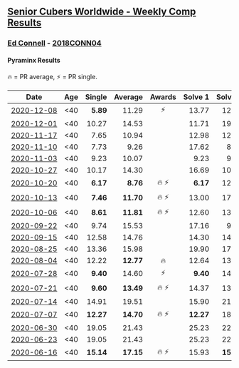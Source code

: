 <style>table {white-space: nowrap;}</style>

## [Senior Cubers Worldwide - Weekly Comp Results](/scw-comp/results/)
### [Ed Connell](README.md) - [2018CONN04](https://www.worldcubeassociation.org/persons/2018CONN04?event=pyram)
#### Pyraminx Results

<span style="white-space: nowrap;">🔥 = PR average</span>, <span style="white-space: nowrap;">⚡ = PR single</span>.

| Date | Age | Single | Average | Awards | Solve 1 | Solve 2 | Solve 3 | Solve 4 | Solve 5 | Video |
| :--: | :--: | --: | --: | :--: | --: | --: | --: | --: | --: | :-- |
| [2020-12-08](../../results/2020-12-08/pyram.md) | <40 | **5.89** | 11.29 | ⚡ | 13.77 | 12.54 | 9.16 | 12.16 | **5.89** | [Desktop](https://www.facebook.com/events/728219131442079/permalink/731404011123591) / [Mobile](https://m.facebook.com/events/728219131442079?view=permalink&id=731404011123591) |
| [2020-12-01](../../results/2020-12-01/pyram.md) | <40 | 10.27 | 14.53 |  | 11.71 | 19.82 | 15.72 | 10.27 | 16.15 | [Desktop](https://www.facebook.com/events/714027339539738/permalink/718538175755321) / [Mobile](https://m.facebook.com/events/714027339539738?view=permalink&id=718538175755321) |
| [2020-11-17](../../results/2020-11-17/pyram.md) | <40 | 7.65 | 10.94 |  | 12.98 | 12.00 | 9.52 | 7.65 | 11.29 | [Desktop](https://www.facebook.com/events/2044447579025647/permalink/2050200685117003) / [Mobile](https://m.facebook.com/events/2044447579025647?view=permalink&id=2050200685117003) |
| [2020-11-10](../../results/2020-11-10/pyram.md) | <40 | 7.73 | 9.26 |  | 17.62 | 8.81 | 8.22 | 10.74 | 7.73 | [Desktop](https://www.facebook.com/events/758374458225984/permalink/762108807852549) / [Mobile](https://m.facebook.com/events/758374458225984?view=permalink&id=762108807852549) |
| [2020-11-03](../../results/2020-11-03/pyram.md) | <40 | 9.23 | 10.07 |  | 9.23 | 9.44 | 12.48 | 10.58 | 10.18 | [Desktop](https://www.facebook.com/events/406412140373592/permalink/411564163191723) / [Mobile](https://m.facebook.com/events/406412140373592?view=permalink&id=411564163191723) |
| [2020-10-27](../../results/2020-10-27/pyram.md) | <40 | 10.17 | 14.30 |  | 16.69 | 10.17 | 17.11 | 15.69 | 10.53 | [Desktop](https://www.facebook.com/events/3728096903891317/permalink/3741865692514438) / [Mobile](https://m.facebook.com/events/3728096903891317?view=permalink&id=3741865692514438) |
| [2020-10-20](../../results/2020-10-20/pyram.md) | <40 | **6.17** | **8.76** | 🔥 ⚡ | **6.17** | 12.53 | 9.52 | 7.61 | 9.14 | [Desktop](https://www.facebook.com/events/3475733505840328/permalink/3489320564481622) / [Mobile](https://m.facebook.com/events/3475733505840328?view=permalink&id=3489320564481622) |
| [2020-10-13](../../results/2020-10-13/pyram.md) | <40 | **7.46** | **11.70** | 🔥 ⚡ | 13.00 | 17.12 | 13.12 | **7.46** | 8.98 | [Desktop](https://www.facebook.com/events/718285385437639/permalink/723168908282620) / [Mobile](https://m.facebook.com/events/718285385437639?view=permalink&id=723168908282620) |
| [2020-10-06](../../results/2020-10-06/pyram.md) | <40 | **8.61** | **11.81** | 🔥 ⚡ | 12.60 | 13.85 | 11.75 | **8.61** | 11.08 | [Desktop](https://www.facebook.com/events/365989921479949/permalink/370930140985927) / [Mobile](https://m.facebook.com/events/365989921479949?view=permalink&id=370930140985927) |
| [2020-09-22](../../results/2020-09-22/pyram.md) | <40 | 9.74 | 15.53 |  | 17.16 | 9.74 | 14.42 | 22.82 | 15.02 | [Desktop](https://www.facebook.com/events/361626694990606/permalink/365100831309859) / [Mobile](https://m.facebook.com/events/361626694990606?view=permalink&id=365100831309859) |
| [2020-09-15](../../results/2020-09-15/pyram.md) | <40 | 12.58 | 14.76 |  | 14.30 | 14.98 | 12.58 | 15.67 | 15.00 | [Desktop](https://www.facebook.com/events/681386202727964/permalink/685683618964889) / [Mobile](https://m.facebook.com/events/681386202727964?view=permalink&id=685683618964889) |
| [2020-08-25](../../results/2020-08-25/pyram.md) | <40 | 13.36 | 15.98 |  | 19.90 | 17.73 | 13.36 | 16.29 | 13.91 | [Desktop](https://www.facebook.com/events/335350317875490/permalink/340630714014117) / [Mobile](https://m.facebook.com/events/335350317875490?view=permalink&id=340630714014117) |
| [2020-08-04](../../results/2020-08-04/pyram.md) | <40 | 12.22 | **12.77** | 🔥 | 12.64 | 13.26 | 17.93 | 12.41 | 12.22 | [Desktop](https://www.facebook.com/events/1546469592197852/permalink/1550669598444518) / [Mobile](https://m.facebook.com/events/1546469592197852?view=permalink&id=1550669598444518) |
| [2020-07-28](../../results/2020-07-28/pyram.md) | <40 | **9.40** | 14.60 | ⚡ | **9.40** | 14.22 | 13.84 | 16.06 | 15.75 | [Desktop](https://www.facebook.com/events/610415706564720/permalink/613844759555148) / [Mobile](https://m.facebook.com/events/610415706564720?view=permalink&id=613844759555148) |
| [2020-07-21](../../results/2020-07-21/pyram.md) | <40 | **9.60** | **13.49** | 🔥 ⚡ | 14.37 | 13.29 | 12.82 | **9.60** | 15.83 | [Desktop](https://www.facebook.com/events/560843031255896/permalink/563251577681708) / [Mobile](https://m.facebook.com/events/560843031255896?view=permalink&id=563251577681708) |
| [2020-07-14](../../results/2020-07-14/pyram.md) | <40 | 14.91 | 19.51 |  | 15.90 | 21.19 | 14.91 | 21.59 | 21.44 | [Desktop](https://www.facebook.com/events/413064016333950/permalink/416494279324257) / [Mobile](https://m.facebook.com/events/413064016333950?view=permalink&id=416494279324257) |
| [2020-07-07](../../results/2020-07-07/pyram.md) | <40 | **12.27** | **14.70** | 🔥 ⚡ | **12.27** | 18.55 | 16.33 | 15.29 | 12.48 | [Desktop](https://www.facebook.com/events/198255948253934/permalink/200420561370806) / [Mobile](https://m.facebook.com/events/198255948253934?view=permalink&id=200420561370806) |
| [2020-06-30](../../results/2020-06-30/pyram.md) | <40 | 19.05 | 21.43 |  | 25.23 | 22.58 | 19.05 | 21.83 | 19.87 | [Desktop](https://www.facebook.com/events/1716512181834525/permalink/1720526044766472) / [Mobile](https://m.facebook.com/events/1716512181834525?view=permalink&id=1720526044766472) |
| [2020-06-23](../../results/2020-06-23/pyram.md) | <40 | 19.05 | 21.43 |  | 25.23 | 22.58 | 19.05 | 21.83 | 19.87 | [Desktop](https://www.facebook.com/events/1618516681636159/permalink/1623314094489751) / [Mobile](https://m.facebook.com/events/1618516681636159?view=permalink&id=1623314094489751) |
| [2020-06-16](../../results/2020-06-16/pyram.md) | <40 | **15.14** | **17.15** | 🔥 ⚡ | 15.93 | **15.14** | 23.13 | 19.35 | 16.18 | [Desktop](https://www.facebook.com/events/296087658445428/permalink/299485738105620) / [Mobile](https://m.facebook.com/events/296087658445428?view=permalink&id=299485738105620) |


<!-- Global site tag (gtag.js) - Google Analytics -->
<script async src="https://www.googletagmanager.com/gtag/js?id=UA-86348435-3"></script>
<script>window.dataLayer = window.dataLayer || []; function gtag() {dataLayer.push(arguments);} gtag('js', new Date()); gtag('config', 'UA-86348435-3');</script>
